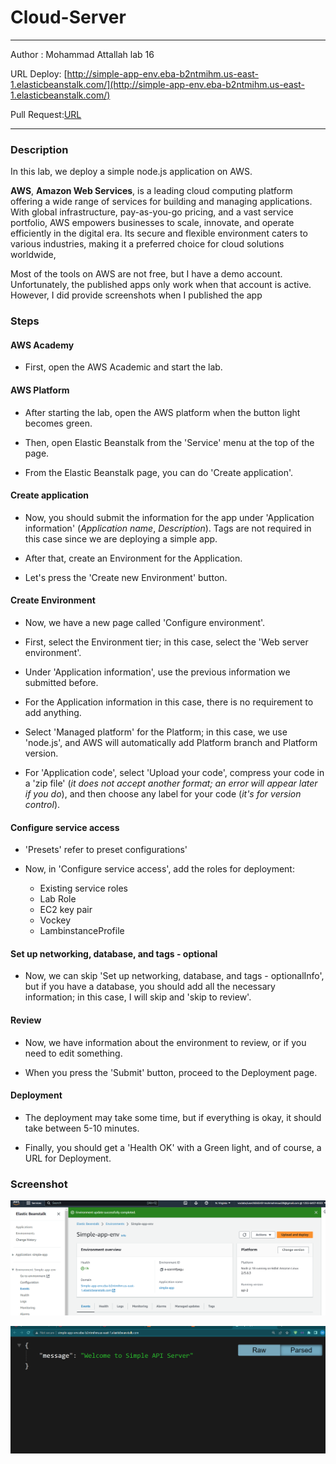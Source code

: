 # Cloud-Server 
---
Author : Mohammad Attallah
lab 16 

URL Deploy: [http://simple-app-env.eba-b2ntmihm.us-east-1.elasticbeanstalk.com/](http://simple-app-env.eba-b2ntmihm.us-east-1.elasticbeanstalk.com/)

Pull Request:[URL]()

---
### Description 

In this lab, we deploy a simple node.js application on AWS. 


**AWS**, **Amazon Web Services**, is a leading cloud computing platform offering a wide range of services for building and managing applications. With global infrastructure, pay-as-you-go pricing, and a vast service portfolio, AWS empowers businesses to scale, innovate, and operate efficiently in the digital era. Its secure and flexible environment caters to various industries, making it a preferred choice for cloud solutions worldwide, 

Most of the tools on AWS are not free, but I have a demo account. Unfortunately, the published apps only work when that account is active. However, I did provide screenshots when I published the app

### Steps 

####  AWS Academy

- First, open the AWS Academic and start the lab.
####  AWS Platform
- After starting the lab, open the AWS platform when the button light becomes green.

- Then, open Elastic Beanstalk from the 'Service' menu at the top of the page.

- From the Elastic Beanstalk page, you can do 'Create application'.

####  Create application
- Now, you should submit the information for the app under 'Application information' (*Application name*, *Description*). Tags are not required in this case since we are deploying a simple app.

- After that, create an Environment for the Application.

- Let's press the 'Create new Environment' button.

####  Create Environment

- Now, we have a new page called 'Configure environment'.

- First, select the Environment tier; in this case, select the 'Web server environment'.

- Under 'Application information', use the previous information we submitted before.

- For the Application information in this case, there is no requirement to add anything.

- Select 'Managed platform' for the Platform; in this case, we use 'node.js', and AWS will automatically add Platform branch and Platform version.

- For 'Application code', select 'Upload your code', compress your code in a 'zip file' (*it does not accept another format; an error will appear later if you do*), and then choose any label for your code (*it's for version control*).

#### Configure service access
- 'Presets' refer to preset configurations'

- Now, in 'Configure service access', add the roles for deployment:
    - Existing service roles
    - Lab Role
    - EC2 key pair
    - Vockey
    - LambinstanceProfile

#### Set up networking, database, and tags - optional
- Now, we can skip 'Set up networking, database, and tags - optionalInfo', but if you have a database, you should add all the necessary information; in this case, I will skip and 'skip to review'.
#### Review
- Now, we have information about the environment to review, or if you need to edit something.


- When you press the 'Submit' button, proceed to the Deployment page.

#### Deployment
- The deployment may take some time, but if everything is okay, it should take between 5-10 minutes.

- Finally, you should get a 'Health OK' with a Green light, and of course, a URL for Deployment.














### Screenshot
![AWS Interface](lab16.png)

![AWS Interface](url.png)